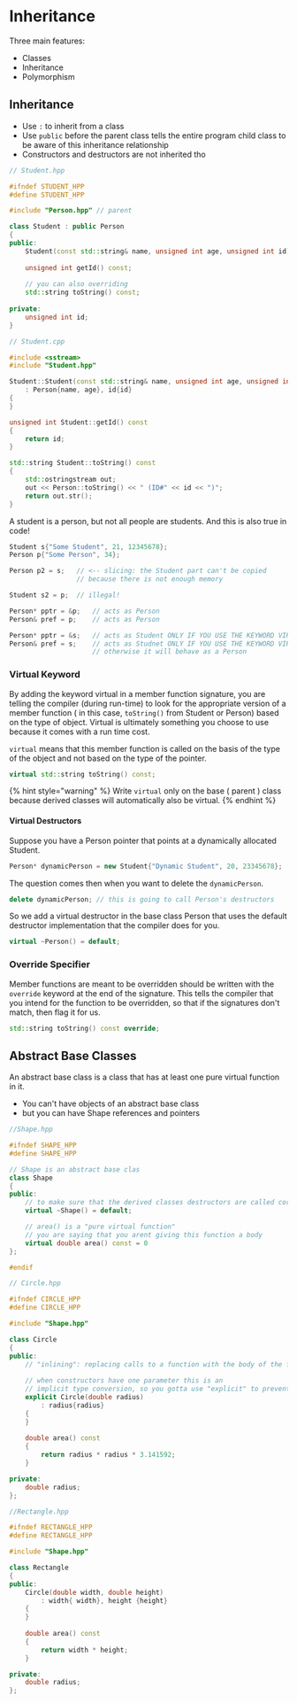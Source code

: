 # Inheritance

Three main features:

* Classes
* Inheritance 
* Polymorphism

## Inheritance 

* Use `:` to inherit from a class
* Use `public` before the parent class tells the entire program child class to be aware of this inheritance relationship
* Constructors and destructors are not inherited tho

```cpp
// Student.hpp 

#ifndef STUDENT_HPP
#define STUDENT_HPP

#include "Person.hpp" // parent

class Student : public Person
{
public: 
    Student(const std::string& name, unsigned int age, unsigned int id);
    
    unsigned int getId() const;
    
    // you can also overriding 
    std::string toString() const;
    
private: 
    unsigned int id;
}
```

```cpp
// Student.cpp 

#include <sstream>
#include "Student.hpp"

Student::Student(const std::string& name, unsigned int age, unsigned int id)
    : Person{name, age}, id{id}
{
}

unsigned int Student::getId() const
{
    return id;
}

std::string Student::toString() const
{
    std::ostringstream out; 
    out << Person::toString() << " (ID#" << id << ")";
    return out.str();
}
```

A student is a person, but not all people are students. And this is also true in code!

```cpp
Student s{"Some Student", 21, 12345678};
Person p{"Some Person", 34};

Person p2 = s;   // <-- slicing: the Student part can't be copied 
                 // because there is not enough memory

Student s2 = p;  // illegal!

Person* pptr = &p;   // acts as Person
Person& pref = p;    // acts as Person

Person* pptr = &s;   // acts as Student ONLY IF YOU USE THE KEYWORD VIRTUAL IN FXN SIGNATURE
Person& pref = s;    // acts as Studnet ONLY IF YOU USE THE KEYWORD VIRTUAL IN FXN SIGNATURE
                     // otherwise it will behave as a Person

```

### Virtual Keyword

By adding the keyword virtual in a member function signature, you are telling the compiler \(during run-time\) to look for the appropriate version of a member function \( in this case, `toString()` from Student or Person\) based on the type of object. Virtual is ultimately something you choose to use because it comes with a run time cost.

`virtual` means that this member function is called on the basis of the type of the object and not based on the type of the pointer.

```cpp
virtual std::string toString() const;
```

{% hint style="warning" %}
Write `virtual` only on the base \( parent \) class because derived classes will automatically also be virtual.
{% endhint %}

#### Virtual Destructors

Suppose you have a Person pointer that points at a dynamically allocated Student.

```cpp
Person* dynamicPerson = new Student{"Dynamic Student", 20, 23345678};
```

The question comes then when you want to delete the `dynamicPerson`.

```cpp
delete dynamicPerson; // this is going to call Person's destructors
```

So we add a virtual destructor in the base class Person that uses the default destructor implementation that the compiler does for you.

```cpp
virtual ~Person() = default;
```

### Override Specifier

Member functions are meant to be overridden should be written with the `override` keyword at the end of the signature. This tells the compiler that you intend for the function to be overridden, so that if the signatures don't match, then flag it for us.

```cpp
std::string toString() const override;
```

## Abstract Base Classes

An abstract base class is a class that has at least one pure virtual function in it.

* You can't have objects of an abstract base class 
* but you can have Shape references and pointers 

```cpp
//Shape.hpp

#ifndef SHAPE_HPP
#define SHAPE_HPP

// Shape is an abstract base clas
class Shape
{
public: 
    // to make sure that the derived classes destructors are called correctly
    virtual ~Shape() = default;

    // area() is a "pure virtual function"
    // you are saying that you arent giving this function a body
    virtual double area() const = 0
};

#endif
```

```cpp
// Circle.hpp 

#ifndef CIRCLE_HPP
#define CIRCLE_HPP

#include "Shape.hpp"

class Circle
{
public:
    // "inlining": replacing calls to a function with the body of the function 
    
    // when constructors have one parameter this is an 
    // implicit type conversion, so you gotta use "explicit" to prevent that
    explicit Circle(double radius)
        : radius{radius}
    {
    }
    
    double area() const
    {
        return radius * radius * 3.141592;
    }

private:
    double radius;
};
```

```cpp
//Rectangle.hpp

#ifndef RECTANGLE_HPP
#define RECTANGLE_HPP

#include "Shape.hpp"

class Rectangle
{
public:
    Circle(double width, double height)
        : width{ width}, height {height}
    {
    }
    
    double area() const
    {
        return width * height;
    }

private:
    double radius;
};
```

